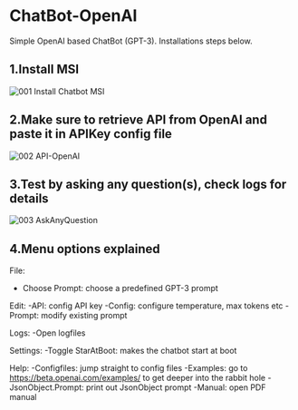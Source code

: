 # ChatBot-OpenAI
Simple OpenAI based ChatBot (GPT-3).
Installations steps below.

1.Install MSI
--------------
![001 Install Chatbot MSI](https://user-images.githubusercontent.com/43472567/173577435-59267bea-8884-4980-b517-1b2c9c497046.png)

2.Make sure to retrieve API from OpenAI and paste it in APIKey config file
--------------
![002 API-OpenAI](https://user-images.githubusercontent.com/43472567/173579484-97584eea-7de5-4e01-aa82-8b8dad37bf14.png)

3.Test by asking any question(s), check logs for details
--------------
![003 AskAnyQuestion](https://user-images.githubusercontent.com/43472567/173581583-21cc58da-a4fe-47ce-a3d6-46152788af37.png)

4.Menu options explained
---------------

File:
* Choose Prompt: choose a predefined GPT-3 prompt

Edit:
-API: config API key
-Config: configure temperature, max tokens etc
-Prompt: modify existing prompt

Logs: 
-Open logfiles

Settings:
-Toggle StarAtBoot: makes the chatbot start at boot

Help:
-Configfiles: jump straight to config files
-Examples: go to https://beta.openai.com/examples/ to get deeper into the rabbit hole
-JsonObject.Prompt: print out JsonObject prompt
-Manual: open PDF manual

